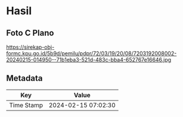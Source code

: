 # Hasil

## Foto C Plano

https://sirekap-obj-formc.kpu.go.id/5b9d/pemilu/pdpr/72/03/19/20/08/7203192008002-20240215-014950--71b1eba3-521d-483c-bba4-652767e16646.jpg


## Metadata

| Key        | Value               |
| ---------- | ------------------- |
| Time Stamp | 2024-02-15 07:02:30 |



